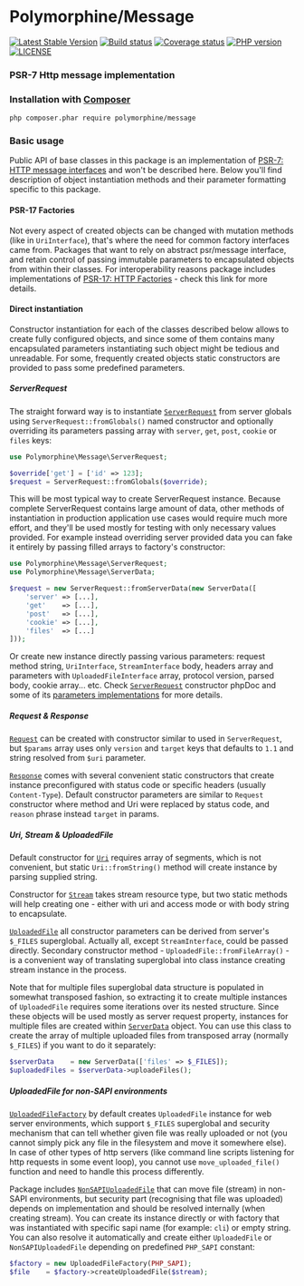 # Polymorphine/Message
[![Latest Stable Version](https://poser.pugx.org/polymorphine/message/version)](https://packagist.org/packages/polymorphine/message)
[![Build status](https://travis-ci.org/shudd3r/polymorphine-message.svg?branch=master)](https://travis-ci.org/shudd3r/polymorphine-message)
[![Coverage status](https://coveralls.io/repos/github/shudd3r/polymorphine-message/badge.svg?branch=master)](https://coveralls.io/github/shudd3r/polymorphine-message?branch=master)
[![PHP version](https://img.shields.io/packagist/php-v/polymorphine/message.svg)](https://packagist.org/packages/polymorphine/message)
[![LICENSE](https://img.shields.io/github/license/shudd3r/polymorphine-message.svg?color=blue)](LICENSE)
### PSR-7 Http message implementation

### Installation with [Composer](https://getcomposer.org/)
    php composer.phar require polymorphine/message

### Basic usage

Public API of base classes in this package is an implementation of [PSR-7: HTTP message interfaces](https://www.php-fig.org/psr/psr-7/)
and won't be described here. Below you'll find description of object instantiation methods and
their parameter formatting specific to this package.

#### PSR-17 Factories
Not every aspect of created objects can be changed with mutation methods (like in `UriInterface`),
that's where the need for common factory interfaces came from. Packages that want to rely on abstract
psr/message interface, and retain control of passing immutable parameters to encapsulated objects from
within their classes. For interoperability reasons package includes implementations of
[PSR-17: HTTP Factories](https://www.php-fig.org/psr/psr-17/) - check this link for more details.

#### Direct instantiation
Constructor instantiation for each of the classes described below allows to create fully configured
objects, and since some of them contains many encapsulated parameters instantiating such object might
be tedious and unreadable. For some, frequently created objects static constructors are provided to
pass some predefined parameters.

##### ServerRequest
The straight forward way is to instantiate [`ServerRequest`](src/ServerRequest.php) from
server globals using `ServerRequest::fromGlobals()` named constructor and optionally overriding
its parameters passing array with `server`, `get`, `post`, `cookie` or `files` keys:

```php
use Polymorphine\Message\ServerRequest;

$override['get'] = ['id' => 123];
$request = ServerRequest::fromGlobals($override);
```

This will be most typical way to create ServerRequest instance. Because complete ServerRequest
contains large amount of data, other methods of instantiation in production application use cases
would require much more effort, and they'll be used mostly for testing with only necessary values
provided. For example instead overriding server provided data you can fake it entirely by passing
filled arrays to factory's constructor:

```php
use Polymorphine\Message\ServerRequest;
use Polymorphine\Message\ServerData;

$request = new ServerRequest::fromServerData(new ServerData([
    'server' => [...],
    'get'    => [...],
    'post'   => [...],
    'cookie' => [...],
    'files'  => [...]
]));
```

Or create new instance directly passing various parameters: request method string, `UriInterface`,
`StreamInterface` body, headers array and parameters with `UploadedFileInterface` array, protocol
version, parsed body, cookie array... etc. Check [`ServerRequest`](src/ServerRequest.php) constructor
phpDoc and some of its [parameters implementations](#uri-stream--uploadedfile) for more details.

##### Request & Response
[`Request`](src/Request.php) can be created with constructor similar to used in `ServerRequest`,
but `$params` array uses only `version` and `target` keys that defaults to `1.1` and string resolved
from `$uri` parameter.

[`Response`](src/Response.php) comes with several convenient static constructors that create instance
preconfigured with status code or specific headers (usually `Content-Type`). Default constructor
parameters are similar to `Request` constructor where method and Uri were replaced by status code,
and `reason` phrase instead `target` in params.

##### Uri, Stream & UploadedFile
Default constructor for [`Uri`](src/Uri.php) requires array of segments, which is not convenient, but
static `Uri::fromString()` method will create instance by parsing supplied string. 

Constructor for [`Stream`](src/Stream.php) takes stream resource type, but two static methods will
help creating one - either with uri and access mode or with body string to encapsulate.

[`UploadedFile`](src/UploadedFile.php) all constructor parameters can be derived from server's `$_FILES`
superglobal. Actually all, except `StreamInterface`, could be passed directly. Secondary constructor
method - `UploadedFile::fromFileArray()` - is a convenient way of translating superglobal into class
instance creating stream instance in the process.

Note that for multiple files superglobal data structure is populated in somewhat transposed fashion,
so extracting it to create multiple instances of `UploadedFile` requires some iterations over its
nested structure. Since these objects will be used mostly as server request property, instances for
multiple files are created within [`ServerData`](src/ServerData.php) object. You can use this class
to create the array of multiple uploaded files from transposed array (normally `$_FILES`) if you
want to do it separately:

```php
$serverData    = new ServerData(['files' => $_FILES]);
$uploadedFiles = $serverData->uploadeFiles();
```

##### UploadedFile for non-SAPI environments
[`UploadedFileFactory`](src/Factory/UploadedFileFactory.php) by default creates `UploadedFile` instance
for web server environments, which support `$_FILES` superglobal and security mechanism that can tell
whether given file was really uploaded or not (you cannot simply pick any file in the filesystem and
move it somewhere else). In case of other types of http servers (like command line scripts listening
for http requests in some event loop), you cannot use `move_uploaded_file()` function and need to
handle this process differently.

Package includes [`NonSAPIUploadedFile`](src/NonSAPIUploadedFile.php) that can move file (stream) in
non-SAPI environments, but security part (recognising that file was uploaded) depends on implementation
and should be resolved internally (when creating stream).
You can create its instance directly or with factory that was instantiated with specific sapi name
(for example: `cli`) or empty string. You can also resolve it automatically and create either
`UploadedFile` or `NonSAPIUploadedFile` depending on predefined `PHP_SAPI` constant:

```php
$factory = new UploadedFileFactory(PHP_SAPI);
$file    = $factory->createUploadedFile($stream);
```
